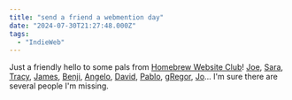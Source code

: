```yaml
---
title: "send a friend a webmention day"
date: "2024-07-30T21:27:48.000Z"
tags: 
  - "IndieWeb"
---
```


Just a friendly hello to some pals from [Homebrew Website Club](https://events.indieweb.org/)! [Joe](https://artlung.com), [Sara](https://sarajaksa.eu/), [Tracy](https://tracydurnell.com/), [James](https://jamesg.blog/), [Benji](https://www.benji.dog/), [Angelo](https://ragt.ag/), [David](https://david.shanske.com/), [Pablo](https://lifeofpablo.com/), [gRegor](https://gregorlove.com/), [Jo](https://dead.garden/)... I'm sure there are several people I'm missing.
